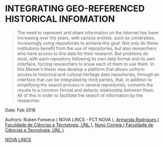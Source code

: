 # INTEGRATING GEO-REFERENCED HISTORICAL INFOMATION


> The need to represent and share information on the Internet has been increasing over the years, with various entities, such as universities, increasingly using repositories to achieve this goal. Not only do these institutions benefit from the use of repositories, but also researchers who have access to this data for their research. But problems do exist, with each repository following its own data format and its own interface, forcing researchers to know each of them to use them. In this Master’s thesis was develop a platform that allows uniform access to historical and cultural heritage data repositories, through an interface that can be integrated by third parties, that, in addition to simplifying the search process in several repositories, converts the results to a common format and detects relationship between them. All of this in order to facilitate the search of information by the researcher.

Date: Feb 2018

Authors: Ruben Fonseca ( NOVA LINCS - FCT NOVA ), [Armanda Rodrigues ( Faculdade de Ciências e Tecnologia, UNL )](http://nova-lincs.di.fct.unl.pt/person/33), [Nuno Correia ( Faculdade de Ciências e Tecnologia, UNL )](http://nova-lincs.di.fct.unl.pt/person/5)

[NOVA LINCS](http://nova-lincs.di.fct.unl.pt/prototype/240)
